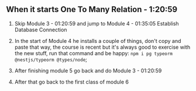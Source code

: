 ## When it starts One To Many Relation - 1:20:59

1. Skip Module 3 - 01:20:59 and jump to Module 4 - 01:35:05 Establish Database Connection

2. In the start of Module 4 he installs a couple of things, don't copy and paste that way, the course is recent but it's always good to exercise with the new stuff, run that command and be happy: ``npm i pg typeorm @nestjs/typeorm @types/node``;

3. After finishing module 5 go back and do Module 3 - 01:20:59

4. After that go back to the first class of module 6